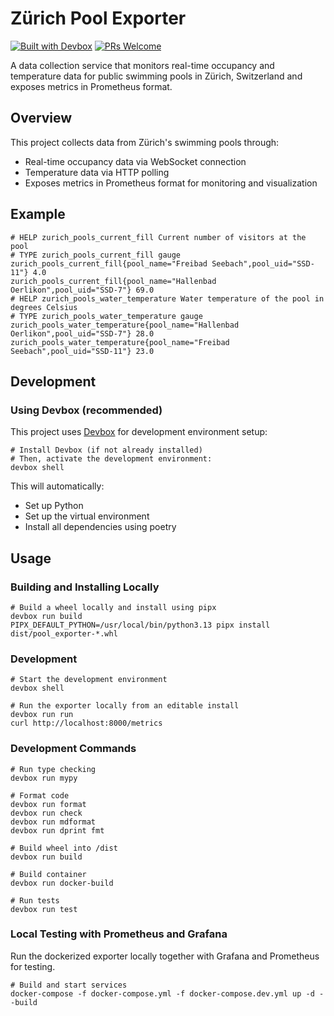# Zürich Pool Exporter

[![Built with Devbox](https://www.jetify.com/img/devbox/shield_galaxy.svg)](https://www.jetify.com/devbox/docs/contributor-quickstart/)
[![PRs Welcome](https://img.shields.io/badge/PRs-welcome-brightgreen.svg?style=flat-square)](http://makeapullrequest.com)

A data collection service that monitors real-time occupancy and temperature data for public swimming pools in Zürich, Switzerland and exposes metrics in Prometheus format.

## Overview

This project collects data from Zürich's swimming pools through:

- Real-time occupancy data via WebSocket connection
- Temperature data via HTTP polling
- Exposes metrics in Prometheus format for monitoring and visualization

## Example

```
# HELP zurich_pools_current_fill Current number of visitors at the pool
# TYPE zurich_pools_current_fill gauge
zurich_pools_current_fill{pool_name="Freibad Seebach",pool_uid="SSD-11"} 4.0
zurich_pools_current_fill{pool_name="Hallenbad Oerlikon",pool_uid="SSD-7"} 69.0
# HELP zurich_pools_water_temperature Water temperature of the pool in degrees Celsius
# TYPE zurich_pools_water_temperature gauge
zurich_pools_water_temperature{pool_name="Hallenbad Oerlikon",pool_uid="SSD-7"} 28.0
zurich_pools_water_temperature{pool_name="Freibad Seebach",pool_uid="SSD-11"} 23.0
```

## Development

### Using Devbox (recommended)

This project uses [Devbox](https://jetify.com/devbox/) for development environment setup:

```shell script
# Install Devbox (if not already installed)
# Then, activate the development environment:
devbox shell
```

This will automatically:

- Set up Python
- Set up the virtual environment
- Install all dependencies using poetry

## Usage

### Building and Installing Locally

```shell script
# Build a wheel locally and install using pipx
devbox run build
PIPX_DEFAULT_PYTHON=/usr/local/bin/python3.13 pipx install dist/pool_exporter-*.whl 
```

### Development

```shell script
# Start the development environment
devbox shell

# Run the exporter locally from an editable install 
devbox run run
curl http://localhost:8000/metrics
```

### Development Commands

```shell script
# Run type checking
devbox run mypy

# Format code
devbox run format
devbox run check
devbox run mdformat
devbox run dprint fmt

# Build wheel into /dist
devbox run build

# Build container
devbox run docker-build

# Run tests
devbox run test
```

### Local Testing with Prometheus and Grafana

Run the dockerized exporter locally together with Grafana and Prometheus
for testing.

```shell script
# Build and start services
docker-compose -f docker-compose.yml -f docker-compose.dev.yml up -d --build
```
